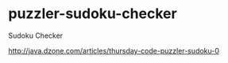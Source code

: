 puzzler-sudoku-checker
======================

Sudoku Checker

http://java.dzone.com/articles/thursday-code-puzzler-sudoku-0